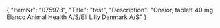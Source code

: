 {
  "ItemNr": "075973",
  "Title": "test",
  "Description": "Onsior, tablett 40 mg Elanco Animal Health A/S/Eli Lilly Danmark A/S"
}